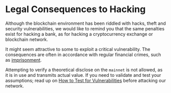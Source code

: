 # Legal Consequences to Hacking

Although the blockchain environment has been riddled with hacks, theft and security vulnerabilities, we would like to remind you that the same penalties exist for hacking a bank, as for hacking a cryptocurrency exchange or blockchain network.

It might seem attractive to some to exploit a critical vulnerability. The consequences are often in accordance with regular financial crimes, such as [imprisonment](https://www.ccn.com/chinese-police-arrest-hackers-behind-87-million-cryptocurrency-theft/).

Attempting to verify a theoretical disclose on the `mainnet` is not allowed, as it is in use and transmits actual value. If you need to validate and test your assumptions; read up on [How to Test for Vulnerabilities](/security/discovering/testing.md) before attacking our network.